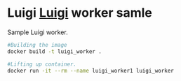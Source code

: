 # Luigi [Luigi](http://luigi.readthedocs.org/en/latest/index.html) worker samle


Sample Luigi worker.

```bash
#Building the image
docker build -t luigi_worker .

#Lifting up container.
docker run -it --rm --name luigi_worker1 luigi_worker
```
